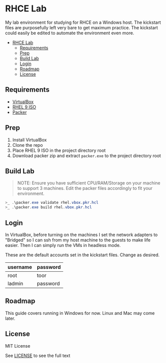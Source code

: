 # RHCE Lab

My lab environment for studying for RHCE on a Windows host. The kickstart files are purposefully left very bare to get maximum practice. The kickstart could easily be edited to automate the environment even more.

- [RHCE Lab](#rhce-lab)
  - [Requirements](#requirements)
  - [Prep](#prep)
  - [Build Lab](#build-lab)
  - [Login](#login)
  - [Roadmap](#roadmap)
  - [License](#license)

## Requirements

- [VirtualBox](https://www.virtualbox.org/wiki/Downloads)
- [RHEL 9 ISO](https://access.redhat.com)
- [Packer](https://developer.hashicorp.com/packer/downloads)

## Prep

1. Install VirtualBox
2. Clone the repo
3. Place RHEL 9 ISO in the project directory root
4. Download packer zip and extract `packer.exe` to the project directory root

## Build Lab

> NOTE: Ensure you have sufficient CPU/RAM/Storage on your machine to support 3 machines. Edit the packer files accordingly to fit your environment.

```PowerShell
>_ .\packer.exe validate rhel.vbox.pkr.hcl
>_ .\packer.exe build rhel.vbox.pkr.hcl
```

## Login

In VirtualBox, before turning on the machines I set the network adapters to "Bridged" so I can ssh from my host machine to the guests to make life easier. Then I can simply run the VMs in headless mode.

These are the default accounts set in the kickstart files. Change as desired.

| username | password |
| -------- | -------- |
| root     | toor     |
| ladmin   | password |

## Roadmap

This guide covers running in Windows for now. Linux and Mac may come later.

## License

MIT License

See [LICENSE](./LICENSE) to see the full text
